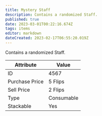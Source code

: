 ```yaml
---
title: Mystery Staff
description: Contains a randomized Staff.
published: true
date: 2023-03-01T00:22:16.674Z
tags: items
editor: markdown
dateCreated: 2023-02-17T06:55:20.019Z
---
```


Contains a randomized Staff.

|Attribute|Value|
|-|-|
|ID|4567|
|Purchase Price|5 Flips|
|Sell Price|2 Flips|
|Type|Consumable|
|Stackable|Yes|

